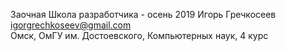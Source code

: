 Заочная Школа разработчика  - осень 2019
Игорь Гречкосеев  
igorgrechkoseev@gmail.com  
Омск, ОмГУ им. Достоевского, Компьютерных наук, 4 курс
